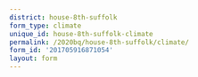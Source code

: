 ```yaml
---
district: house-8th-suffolk
form_type: climate
unique_id: house-8th-suffolk-climate
permalink: /2020bq/house-8th-suffolk/climate/
form_id: '201705916871054'
layout: form
---
```

